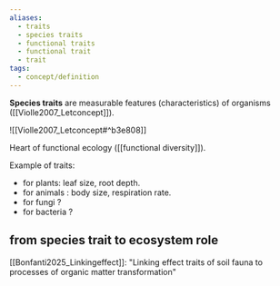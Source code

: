 ```yaml
---
aliases:
  - traits
  - species traits
  - functional traits
  - functional trait
  - trait
tags:
  - concept/definition
---
```

**Species traits** are measurable features (characteristics) of organisms ([[Violle2007_Letconcept]]). 

![[Violle2007_Letconcept#^b3e808]]

Heart of functional ecology ([[functional diversity]]).

Example of traits:
- for plants: leaf size, root depth. 
- for animals : body size, respiration rate.
- for fungi ? 
- for bacteria ?
## from species trait to ecosystem role
[[Bonfanti2025_Linkingeffect]]: "Linking effect traits of soil fauna to processes of organic matter transformation"
